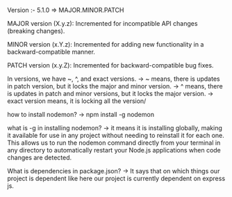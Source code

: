 Version :-  5.1.0 => MAJOR.MINOR.PATCH

MAJOR version (X.y.z): Incremented for incompatible API changes (breaking changes).

MINOR version (x.Y.z): Incremented for adding new functionality in a backward-compatible manner.

PATCH version (x.y.Z): Incremented for backward-compatible bug fixes.

In versions, we have ~, ^, and exact versions.
-> ~ means, there is updates in patch version, but it locks the major and minor version.
-> ^ means, there is updates in patch and minor versions, but it locks the major version.
-> exact version means, it is locking all the version/

how to install nodemon?
-> npm install -g nodemon


what is -g in installing nodemon?
-> it means it is installing globally, making it available for use in any project without needing to reinstall it for each one. This allows us to run the nodemon command directly from your terminal in any directory to automatically restart your Node.js applications when code changes are detected. 

What is dependencies in package.json?
-> It says that on which things our project is dependent like here our project is currently dependent on express js.

